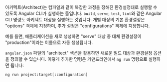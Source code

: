<!--
Architect is the tool that the CLI uses to perform complex tasks such as compilation, according to provided configurations.
The CLI commands run Architect targets such as `build`, `serve`, `test`, and `lint`.
Each named target has a default configuration, specified by an "options" object,
and an optional set of named alternate configurations in the "configurations" object.

For example, the "serve" target for a newly generated app has a predefined
alternate configuration named "production".

You can define new targets and their configuration options in the "architect" section
of the `angular.json` file.
If you do so, you can run them from the command line using the `ng run` command.
Execute the command using the following format.

```
ng run project:target[:configuration]
```
-->
아키텍트(Architect)는 컴파일과 같이 복잡한 과정을 정해진 환경설정대로 실행할 수 있도록 Angular CLI가 실행하는 툴입니다.
`build`, `serve`, `test`, `lint`와 같은 Angular CLI 명령도 아키텍트 대상을 실행하는 것입니다.
개별 대상의 기본 환경설정은 "options" 객체에 지정하며, 추가 설정은 "configurations" 객체에 지정합니다.

예를 들면, 애플리케이션을 새로 생성하면 "serve" 대상 중 대체 환경설정이 "production"이라는 이름으로 자동 생성됩니다.

`angular.json` 파일의 "architect" 섹션을 활용하면 새로운 빌드 대상과 환경설정 옵션을 정의할 수 있습니다.
이렇게 추가한 명령은 커맨드라인에서 `ng run` 명령으로 실행하면 됩니다:

```
ng run project:target[:configuration]
```